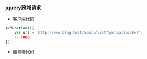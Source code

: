 ### jquery跨域请求

* 客户端代码
```js
$(function(){
    var url = 'http://www.blog.test/admin/list?jsoncallback=?';
    // TODO
});
```

* 服务端代码
